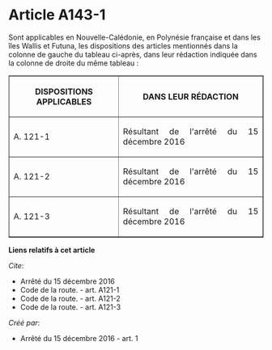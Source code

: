 # Article A143-1

Sont applicables en Nouvelle-Calédonie, en Polynésie française et dans les îles Wallis et Futuna, les dispositions des
articles mentionnés dans la colonne de gauche du tableau ci-après, dans leur rédaction indiquée dans la colonne de droite du
même tableau : 

<table border="1">
    <tbody>
      <tr>
        <th>

DISPOSITIONS APPLICABLES 

</th>
        <th>

DANS LEUR RÉDACTION 

</th>
      </tr>
      <tr>
        <td align="left">

A. 121-1 

</td>
        <td align="justify">

Résultant de l'arrêté du 15 décembre 2016

</td>
      </tr>
      <tr>
        <td align="left">

A. 121-2 

</td>
        <td align="justify">

Résultant de l'arrêté du 15 décembre 2016 

</td>
      </tr>
      <tr>
        <td align="left">

A. 121-3 

</td>
        <td align="justify">

Résultant de l'arrêté du 15 décembre 2016</td>
      </tr>
    </tbody>
  </table>

**Liens relatifs à cet article**

_Cite_:

  - Arrêté du 15 décembre 2016
  - Code de la route. - art. A121-1
  - Code de la route. - art. A121-2
  - Code de la route. - art. A121-3

_Créé par_:

  - Arrêté du 15 décembre 2016 - art. 1
